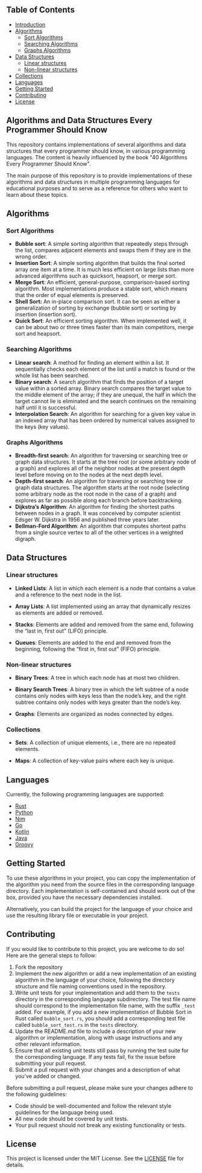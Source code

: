 ## Table of Contents

- [Introduction](#algorithms-and-data-structures-every-programmer-should-know)
- [Algorithms](#algorithms)
  - [Sort Algorithms](#sort-algorithms)
  - [Searching Algorithms](#searching-algorithms)
  - [Graphs Algorithms](#graphs-lgorithms)
- [Data Structures](#data-structures)
  - [Linear structures](#linear-structures)
  - [Non-linear structures](#non-linear-structures)
- [Collections](#collections)
- [Languages](#languages)
- [Getting Started](#getting-started)
- [Contributing](#contributing)
- [License](#license)

## Algorithms and Data Structures Every Programmer Should Know

This repository contains implementations of several algorithms and data structures that every programmer should know, in various programming languages. The content is heavily influenced by the book "40 Algorithms Every Programmer Should Know".

The main purpose of this repository is to provide implementations of these algorithms and data structures in multiple programming languages for educational purposes and to serve as a reference for others who want to learn about these topics.

## Algorithms

### Sort Algorithms

- **Bubble sort**: A simple sorting algorithm that repeatedly steps through the list, compares adjacent elements and swaps them if they are in the wrong order.
- **Insertion Sort**: A simple sorting algorithm that builds the final sorted array one item at a time. It is much less efficient on large lists than more advanced algorithms such as quicksort, heapsort, or merge sort.
- **Merge Sort**: An efficient, general-purpose, comparison-based sorting algorithm. Most implementations produce a stable sort, which means that the order of equal elements is preserved.
- **Shell Sort:** An in-place comparison sort. It can be seen as either a generalization of sorting by exchange (bubble sort) or sorting by insertion (insertion sort).
- **Quick Sort**: An efficient sorting algorithm. When implemented well, it can be about two or three times faster than its main competitors, merge sort and heapsort.

### Searching Algorithms

- **Linear search**: A method for finding an element within a list. It sequentially checks each element of the list until a match is found or the whole list has been searched.
- **Binary search**: A search algorithm that finds the position of a target value within a sorted array. Binary search compares the target value to the middle element of the array; if they are unequal, the half in which the target cannot lie is eliminated and the search continues on the remaining half until it is successful.
- **Interpolation Search**: An algorithm for searching for a given key value in an indexed array that has been ordered by numerical values assigned to the keys (key values).

### Graphs Algorithms

- **Breadth-first search**: An algorithm for traversing or searching tree or graph data structures. It starts at the tree root (or some arbitrary node of a graph) and explores all of the neighbor nodes at the present depth level before moving on to the nodes at the next depth level.
- **Depth-first search**: An algorithm for traversing or searching tree or graph data structures. The algorithm starts at the root node (selecting some arbitrary node as the root node in the case of a graph) and explores as far as possible along each branch before backtracking.
- **Dijkstra’s Algorithm**: An algorithm for finding the shortest paths between nodes in a graph. It was conceived by computer scientist Edsger W. Dijkstra in 1956 and published three years later.
- **Bellman-Ford Algorithm**: An algorithm that computes shortest paths from a single source vertex to all of the other vertices in a weighted digraph.

## Data Structures

### Linear structures

- **Linked Lists**: A list in which each element is a node that contains a value and a reference to the next node in the list.

- **Array Lists**: A list implemented using an array that dynamically resizes as elements are added or removed.

- **Stacks**: Elements are added and removed from the same end, following the “last in, first out” (LIFO) principle.

- **Queues**: Elements are added to the end and removed from the beginning, following the “first in, first out” (FIFO) principle.

### Non-linear structures

- **Binary Trees**: A tree in which each node has at most two children.

- **Binary Search Trees**: A binary tree in which the left subtree of a node contains only nodes with keys less than the node’s key, and the right subtree contains only nodes with keys greater than the node’s key.

- **Graphs**: Elements are organized as nodes connected by edges.

### Collections

- **Sets**: A collection of unique elements, i.e., there are no repeated elements.

- **Maps**: A collection of key-value pairs where each key is unique.

## Languages

Currently, the following programming languages are supported:

- [Rust](rust)
- [Python](python)
- [Nim](nim)
- [Go](go)
- [Kotlin](kotlin)
- [Java](java)
- [Groovy](groovy)

## Getting Started

To use these algorithms in your project, you can copy the implementation of the algorithm you need from the source files in the corresponding language directory. Each implementation is self-contained and should work out of the box, provided you have the necessary dependencies installed.

Alternatively, you can build the project for the language of your choice and use the resulting library file or executable in your project.

## Contributing

If you would like to contribute to this project, you are welcome to do so! Here are the general steps to follow:

1. Fork the repository
2. Implement the new algorithm or add a new implementation of an existing algorithm in the language of your choice, following the directory structure and file naming conventions used in the repository.
3. Write unit tests for your implementation and add them to the `tests` directory in the corresponding language subdirectory. The test file name should correspond to the implementation file name, with the suffix `_test` added. For example, if you add a new implementation of Bubble Sort in Rust called `bubble_sort.rs`, you should add a corresponding test file called `bubble_sort_test.rs` in the `tests` directory.
4. Update the README.md file to include a description of your new algorithm or implementation, along with usage instructions and any other relevant information.
5. Ensure that all existing unit tests still pass by running the test suite for the corresponding language. If any tests fail, fix the issue before submitting your pull request.
6. Submit a pull request with your changes and a description of what you've added or changed.

Before submitting a pull request, please make sure your changes adhere to the following guidelines:

- Code should be well-documented and follow the relevant style guidelines for the language being used.
- All new code should be covered by unit tests.
- Your pull request should not break any existing functionality or tests.

## License

This project is licensed under the MIT License. See the [LICENSE](LICENSE) file for details.
